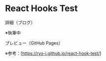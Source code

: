 # React Hooks Test

詳細（ブログ）

※執筆中

プレビュー（GitHub Pages）

※参考：[https://ryo-i.github.io/react-hook-test/]